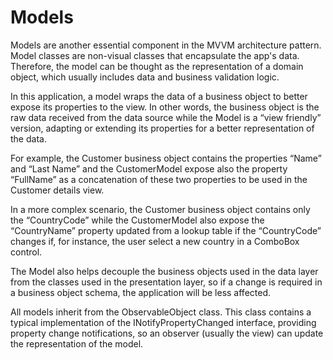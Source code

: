 # Models
Models are another essential component in the MVVM architecture pattern. Model classes are non-visual classes that encapsulate the app's data. Therefore, the model can be thought as the representation of a domain object, which usually includes data and business validation logic.

In this application, a model wraps the data of a business object to better expose its properties to the view. In other words, the business object is the raw data received from the data source while the Model is a “view friendly” version, adapting or extending its properties for a better representation of the data.

For example, the Customer business object contains the properties “Name” and “Last Name” and the CustomerModel expose also the property “FullName” as a concatenation of these two properties to be used in the Customer details view.

In a more complex scenario, the Customer business object contains only the “CountryCode” while the CustomerModel also expose the “CountryName” property updated from a lookup table if the “CountryCode” changes if, for instance, the user select a new country in a ComboBox control.

The Model also helps decouple the business objects used in the data layer from the classes used in the presentation layer, so if a change is required in a business object schema, the application will be less affected.

All models inherit from the ObservableObject class. This class contains a typical implementation of the INotifyPropertyChanged interface, providing property change notifications, so an observer (usually the view) can update the representation of the model.

